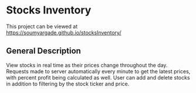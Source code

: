 # Stocks Inventory

This project can be viewed at https://soumyargade.github.io/stocksInventory/

## General Description

View stocks in real time as their prices change throughout the day. Requests made to server automatically every minute to get the latest prices, with percent profit being calculated as well. User can add and delete stocks in addition to filtering by the stock ticker and price.
